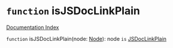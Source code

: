 # `function` isJSDocLinkPlain

[Documentation Index](../README.md)

`function` isJSDocLinkPlain(node: [Node](../interface.Node/README.md)): node `is` [JSDocLinkPlain](../interface.JSDocLinkPlain/README.md)

